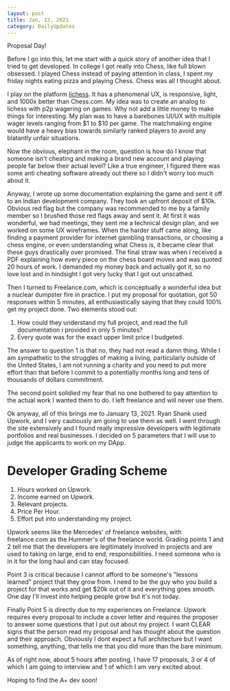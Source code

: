 ```yaml
---
layout: post
title: Jan, 13, 2021
category: DailyUpdates
---
```


Proposal Day!

Before I go into this, let me start with a quick story of another idea that I tried to get developed. In college I got really into Chess, like full blown obsessed. I played Chess instead of paying attention in class, I spent my friday nights eating pizza and playing Chess. Chess was all I thought about. 

I play on the platform [lichess](https://lichess.org/). It has a phenomenal UX, is responsive, light, and 1000x better than Chess.com. My idea was to create an analog to lichess with p2p wagering on games. Why not add a little money to make things for interesting. My plan was to have a barebones UI/UX with multiple wager levels ranging from $1 to $10 per game. The matchmaking engine would have a heavy bias towards similarly ranked players to avoid any blatantly unfair situations. 

Now the obvious, elephant in the room, question is how do I know that someone isn't cheating and making a brand new account and playing people far below their actual level? Like a true engineer, I figured there was some anti cheating software already out there so I didn't worry too much about it.

Anyway, I wrote up some documentation explaining the game and sent it off to an Indian development company. They took an upfront deposit of $10k. Obvious red flag but the company was recommended to me by a family member so I brushed those red flags away and sent it. At first it was wonderful, we had meetings, they sent me a technical design plan, and we worked on some UX wireframes. When the harder stuff came along, like finding a payment provider for internet gambling transactions, or choosing a chess engine, or even understanding what Chess is, it became clear that these guys drastically over promised. The final straw was when I received a PDF explaining how every piece on the chess board moves and was quoted 20 hours of work. I demanded my money back and actually got it, so no love lost and in hindsight I got very lucky that I got out unscathed.

Then I turned to Freelance.com, which is conceptually a wonderful idea but a nuclear dumpster fire in practice. I put my proposal for quotation, got 50 responses within 5 minutes, all enthusiastically saying that they could 100% get my project done. Two elements stood out:
1. How could they understand my full project, and read the full documentation i provided in only 5 minutes?
2. Every quote was for the exact upper limit price I budgeted.

The answer to question 1 is that no, they had not read a damn thing. While I am sympathetic to the struggles of making a living, particularly outside of the United States, I am not running a charity and you need to put more effort than that before I commit to a potentially months long and tens of thousands of dollars commitment.

The second point solidied my fear that no one bothered to pay attention to the actual work I wanted them to do. I left freelance and will never use them.

Ok anyway, all of this brings me to January 13, 2021. Ryan Shank used Upwork, and I very cautiously am going to use them as well. I went through the site extensively and I found really impressive developers with legitimate portfolios and real businesses. I decided on 5 parameters that I will use to judge the applicants to work on my DApp.

# Developer Grading Scheme

1. Hours worked on Upwork.
2. Income earned on Upwork.
3. Relevant projects.
4. Price Per Hour.
5. Effort put into understanding my project.

Upwork seems like the Mercedes' of freelance websites, with freelance.com as the Hummer's of the freelance world. Grading points 1 and 2 tell me that the developers are legitimately involved in projects and are used to taking on large, end to end, responsibilities. I need someone who is in it for the long haul and can stay focused.

Point 3 is critical because I cannot afford to be someone's "lessons learned" project that they grow from. I need to be the guy who you build a project for that works and get $20k out of it and everything goes smooth. One day I'll invest into helping people grow but it's not today.

Finally Point 5 is directly due to my experiences on Freelance. Upwork requires every proposal to include a cover letter and requires the proposer to answer some questions that I put out about my project. I want CLEAR signs that the person read my proposal and has thought about the question and their approach. Obviously I dont expect a full architecture but I want something, anything, that tells me that you did more than the bare minimum.

As of right now, about 5 hours after posting, I have 17 proposals, 3 or 4 of which I am going to interview and 1 of which I am very excited about. 

Hoping to find the A+ dev soon!
